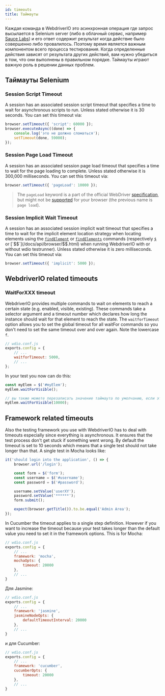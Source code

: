```yaml
---
id: timeouts
title: Таймауты
---
```


Каждая команда в WebdriverIO это асинхронная операция где запрос высылается в Selenium server (либо в облачный сервис, например [Sauce Labs](https://saucelabs.com/)) и его ответ содержит результат когда действие было совершенно либо провалилось. Поэтому время является важным компонентом всего процесса тестирования. Когда определенные действия зависят от результата других действий, вам нужно убедиться в том, что они выполнены в правильном порядке. Таймауты играют важную роль в решении данных проблем.

## Таймауты Selenium

### Session Script Timeout

A session has an associated session script timeout that specifies a time to wait for asynchronous scripts to run. Unless stated otherwise it is 30 seconds. You can set this timeout via:

```js
browser.setTimeout({ 'script': 60000 });
browser.executeAsync((done) => {
    console.log('это не должно сломаться');
    setTimeout(done, 59000);
});
```

### Session Page Load Timeout

A session has an associated session page load timeout that specifies a time to wait for the page loading to complete. Unless stated otherwise it is 300,000 milliseconds. You can set this timeout via:

```js
browser.setTimeout({ 'pageLoad': 10000 });
```

> The `pageLoad` keyword is a part of the official WebDriver [specification](https://www.w3.org/TR/webdriver/#set-timeouts), but might not be [supported](https://github.com/seleniumhq/selenium-google-code-issue-archive/issues/687) for your browser (the previous name is `page load`).

### Session Implicit Wait Timeout

A session has an associated session implicit wait timeout that specifies a time to wait for the implicit element location strategy when locating elements using the [`findElement`](/docs/api/webdriver.html#findelement) or [`findElements`](/docs/api/webdriver.html#findelements) commands (respectively [`$`](/docs/api/browser/$.html) or [`$$`](/docs/api/browser/$$.html) when running WebdriverIO with or without wdio testrunner). Unless stated otherwise it is zero milliseconds. You can set this timeout via:

```js
browser.setTimeout({ 'implicit': 5000 });
```

## WebdriverIO related timeouts

### WaitForXXX timeout

WebdriverIO provides multiple commands to wait on elements to reach a certain state (e.g. enabled, visible, existing). These commands take a selector argument and a timeout number which declares how long the instance should wait for that element to reach the state. The `waitforTimeout` option allows you to set the global timeout for all waitFor commands so you don't need to set the same timeout over and over again. Note the lowercase `f`.

```js
// wdio.conf.js
exports.config = {
    // ...
    waitforTimeout: 5000,
    // ...
};
```

In your test you now can do this:

```js
const myElem = $('#myElem');
myElem.waitForVisible();

// вы также можете перезаписать значение таймаута по умолчанию, если это необходимо
myElem.waitForVisible(10000);
```

## Framework related timeouts

Also the testing framework you use with WebdriverIO has to deal with timeouts especially since everything is asynchronous. It ensures that the test process don't get stuck if something went wrong. By default the timeout is set to 10 seconds which means that a single test should not take longer than that. A single test in Mocha looks like:

```js
it('should login into the application', () => {
    browser.url('/login');

    const form = $('form');
    const username = $('#username');
    const password = $('#password');

    username.setValue('userXY');
    password.setValue('******');
    form.submit();

    expect(browser.getTitle()).to.be.equal('Admin Area');
});
```

In Cucumber the timeout applies to a single step definition. However if you want to increase the timeout because your test takes longer than the default value you need to set it in the framework options. This is for Mocha:

```js
// wdio.conf.js
exports.config = {
    // ...
    framework: 'mocha',
    mochaOpts: {
        timeout: 20000
    },
    // ...
}
```

Для Jasmine:

```js
// wdio.conf.js
exports.config = {
    // ...
    framework: 'jasmine',
    jasmineNodeOpts: {
        defaultTimeoutInterval: 20000
    },
    // ...
}
```

и для Cucumber:

```js
// wdio.conf.js
exports.config = {
    // ...
    framework: 'cucumber',
    cucumberOpts: {
        timeout: 20000
    },
    // ...
}
```